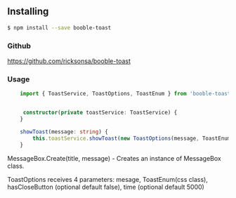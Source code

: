 ## Installing

```bash
$ npm install --save booble-toast
```

### Github
https://github.com/ricksonsa/booble-toast

### Usage

```typescript
    import { ToastService, ToastOptions, ToastEnum } from 'booble-toast';


     constructor(private toastService: ToastService) {
    }

    showToast(message: string) {
        this.toastService.showToast(new ToastOptions(message, ToastEnum.SUCCESS, true, 3000));  
    }
```

MessageBox.Create(title, message) - Creates an instance of MessageBox class.

ToastOptions receives 4 parameters: mesage, ToastEnum(css class), hasCloseButton (optional default false), time (optional default 5000)
